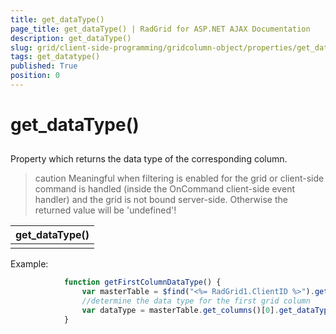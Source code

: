 ```yaml
---
title: get_dataType()
page_title: get_dataType() | RadGrid for ASP.NET AJAX Documentation
description: get_dataType()
slug: grid/client-side-programming/gridcolumn-object/properties/get_datatype()
tags: get_datatype()
published: True
position: 0
---
```


# get_dataType()



## 

Property which returns the data type of the corresponding column.

>caution Meaningful when filtering is enabled for the grid or client-side command is handled (inside the OnCommand client-side event handler) and the grid is not bound server-side. Otherwise the returned value will be 'undefined'!
>



|  **get_dataType()**  |
| ------ |
||

Example:

````JavaScript
	        function getFirstColumnDataType() {
	            var masterTable = $find("<%= RadGrid1.ClientID %>").get_masterTableView();
	            //determine the data type for the first grid column
	            var dataType = masterTable.get_columns()[0].get_dataType();
	        } 
````


